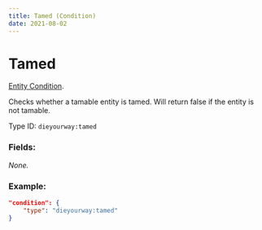 ```yaml
---
title: Tamed (Condition)
date: 2021-08-02
---
```

# Tamed

[Entity Condition](../entity_conditions.md).

Checks whether a tamable entity is tamed. Will return false if the entity is not tamable.

Type ID: `dieyourway:tamed`

### Fields:

_None._

### Example:
```json
"condition": {
    "type": "dieyourway:tamed"
}
```